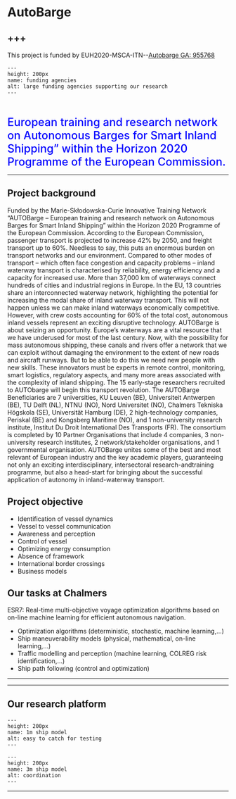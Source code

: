 # AutoBarge

+++
---

This project is funded by EUH2020-MSCA-ITN--[Autobarge GA: 955768](https://etn-autobarge.eu/)


```{figure} ./images/autobarge.jpg 
---
height: 200px
name: funding agencies
alt: large funding agencies supporting our research
---
```

<br />


<span style = "color:blue; font-weight: 500; font-size: 25px;">European training and research network on Autonomous Barges for Smart Inland Shipping” within the Horizon 2020 Programme of the European Commission.</span>

---


## Project background
Funded by the Marie-Skłodowska-Curie Innovative Training Network “AUTOBarge – European training and research network on Autonomous Barges for Smart Inland Shipping” within the Horizon 2020 Programme of the European Commission. According to the European Commission, passenger transport is projected to increase 42% by 2050, and freight transport up to 60%. Needless to say, this puts an enormous burden on transport networks and our environment. Compared to other modes of transport – which often face congestion and capacity problems – inland waterway transport is characterised by reliability, energy efficiency and a capacity for increased use. More than 37,000 km of waterways connect hundreds of cities and industrial regions in Europe. In the EU, 13 countries share an interconnected waterway network, highlighting the potential for increasing the modal share of inland waterway transport. This will not happen unless we can make inland waterways economically competitive. However, with crew costs accounting for 60% of the total cost, autonomous inland vessels represent an exciting disruptive technology. AUTOBarge is about seizing an opportunity. Europe’s waterways are a vital resource that we have underused for most of the last century. Now, with the possibility for mass autonomous shipping, these canals and rivers offer a network that we can exploit without damaging the environment to the extent of new roads and aircraft runways. But to be able to do this we need new people with new skills. These innovators must be experts in remote control, monitoring, smart logistics, regulatory aspects, and many more areas associated with the complexity of inland shipping. The 15 early-stage researchers recruited to AUTObarge will begin this transport revolution. The AUTOBarge Beneficiaries are 7 universities, KU Leuven (BE), Universiteit Antwerpen (BE), TU Delft (NL), NTNU (NO), Nord Universitet (NO), Chalmers Tekniska Högskola (SE), Universität Hamburg (DE), 2 high-technology companies, Periskal (BE) and Kongsberg Maritime (NO), and 1 non-university research institute, Institut Du Droit International Des Transports (FR). The consortium is completed by 10 Partner Organisations that include 4 companies, 3 non-university research institutes, 2 network/stakeholder organisations, and 1 governmental organisation. AUTOBarge unites some of the best and most relevant of European industry and the key academic players, guaranteeing not only an exciting interdisciplinary, intersectoral research-andtraining programme, but also a head-start for bringing about the successful application of autonomy in inland-waterway transport.

## Project objective
* Identification of vessel dynamics
* Vessel to vessel communication 
* Awareness and perception
* Control of vessel
* Optimizing energy consumption
* Absence of framework 
* International border crossings 
* Business models

## Our tasks at Chalmers
ESR7: Real-time multi-objective voyage optimization algorithms based on on-line machine learning for efficient autonomous navigation.

- Optimization algorithms (deterministic, stochastic, machine learning,…)
- Ship maneuverability models (physical, mathematical, on-line learning,…)
- Traffic modelling and perception (machine learning, COLREG risk identification,…)
- Ship path following (control and optimization)


---
***

## Our research platform

```{figure} ./images/ship1m.png 
---
height: 200px
name: 1m ship model
alt: easy to catch for testing
---
```

```{figure} ./images/ship3m.png 
---
height: 200px
name: 3m ship model
alt: coordination
---
```


***